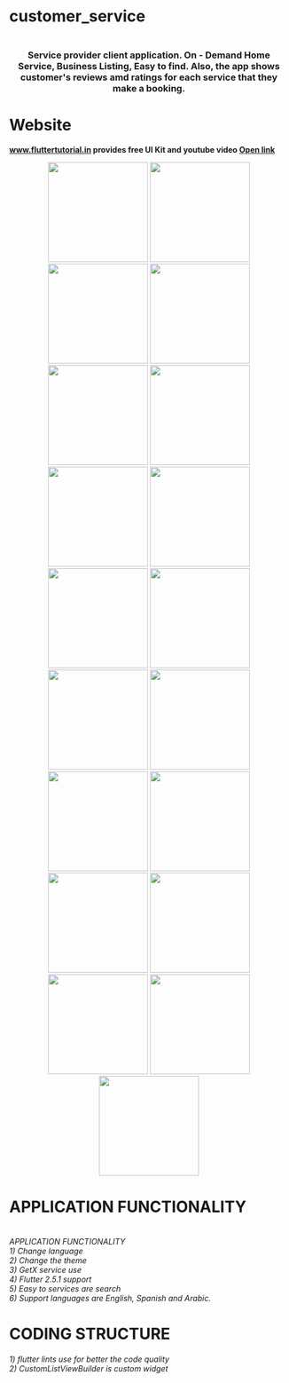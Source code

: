 # customer_service

<h3 align="center">
    <br> 
    Service provider client application. On - Demand Home Service, Business Listing, Easy to find.
    Also, the app shows customer's reviews amd ratings for each service that they make a booking.
</h3>

# Website
**www.fluttertutorial.in provides free UI Kit and youtube video [Open link](https://www.youtube.com/watch?v=5wPts2eIfF4)**

<p align="center">
  <img alt="" src="screenshot\device-2021-10-01-082707.png" width="180"/>
  <img alt="" src="screenshot\device-2021-10-01-082716.png" width="180"/>
  <img alt="" src="screenshot\device-2021-10-01-082743.png" width="180"/>
  <img alt="" src="screenshot\device-2021-10-01-082801.png" width="180"/>
  <img alt="" src="screenshot\device-2021-10-01-082812.png" width="180"/>
  <img alt="" src="screenshot\device-2021-10-01-082822.png" width="180"/>
  <img alt="" src="screenshot\device-2021-10-01-082833.png" width="180"/>
  <img alt="" src="screenshot\device-2021-10-01-082844.png" width="180"/>
  <img alt="" src="screenshot\device-2021-10-01-082853.png" width="180"/>
  <img alt="" src="screenshot\device-2021-10-01-082903.png" width="180"/>
  <img alt="" src="screenshot\device-2021-10-01-082917.png" width="180"/>
  <img alt="" src="screenshot\device-2021-10-01-082928.png" width="180"/>
  <img alt="" src="screenshot\device-2021-10-01-083015.png" width="180"/>
  <img alt="" src="screenshot\device-2021-10-01-083029.png" width="180"/>
  <img alt="" src="screenshot\device-2021-10-01-083042.png" width="180"/>
  <img alt="" src="screenshot\device-2021-10-01-083320.png" width="180"/>
  <img alt="" src="screenshot\device-2021-10-01-083330.png" width="180"/>
  <img alt="" src="screenshot\device-2021-10-01-083421.png" width="180"/>
  <img alt="" src="screenshot\device-2021-10-01-083458.png" width="180"/>

</p>

# APPLICATION FUNCTIONALITY
<h6>
    <br>
    APPLICATION FUNCTIONALITY <br>
    1) Change language <br>
    2) Change the theme <br>
    3) GetX service use <br>
    4) Flutter 2.5.1 support <br>
    5) Easy to services are search <br>
    6) Support languages are English, Spanish and Arabic. 
</h6>

# CODING STRUCTURE
<h6>
    1) flutter lints use for better the code quality<br>
    2) CustomListViewBuilder is custom widget<br>
</h6>